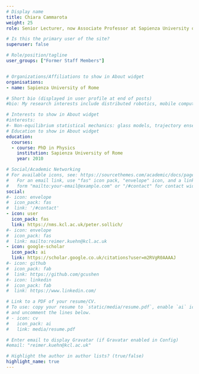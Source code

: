 ```yaml
---
# Display name
title: Chiara Cammarota
weight: 25
role: Senior Lecturer, now Associate Professor at Sapienza University of Rome

# Is this the primary user of the site?
superuser: false

# Role/position/tagline
user_groups: ["Former Staff Members"]


# Organizations/Affiliations to show in About widget
organisations:
- name: Sapienza University of Rome

# Short bio (displayed in user profile at end of posts)
#bio: My research interests include distributed robotics, mobile computing and programmable matter.

# Interests to show in About widget
#interests:
#- Non-equilibrium statistical mechanics: glass models, trajectory ensembles, large deviations
# Education to show in About widget
education:
  courses:
  - course: PhD in Physics
    institution: Sapienza University of Rome
    year: 2010

# Social/Academic Networking
# For available icons, see: https://sourcethemes.com/academic/docs/page-builder/#icons
#   For an email link, use "fas" icon pack, "envelope" icon, and a link in the
#   form "mailto:your-email@example.com" or "/#contact" for contact widget.
social:
#- icon: envelope
#  icon_pack: fas
#  link: '/#contact'
- icon: user
  icon_pack: fas
  link: https://nms.kcl.ac.uk/peter.sollich/
#- icon: envelope
#  icon_pack: fas
#  link: mailto:reimer.kuehn@kcl.ac.uk
- icon: google-scholar
  icon_pack: ai
  link: https://scholar.google.co.uk/citations?user=m2RVgR0AAAAJ
#- icon: github
#  icon_pack: fab
#  link: https://github.com/gcushen
#- icon: linkedin
#  icon_pack: fab
#  link: https://www.linkedin.com/

# Link to a PDF of your resume/CV.
# To use: copy your resume to `static/media/resume.pdf`, enable `ai` icons in `params.toml`,
# and uncomment the lines below.
# - icon: cv
#   icon_pack: ai
#   link: media/resume.pdf

# Enter email to display Gravatar (if Gravatar enabled in Config)
#email: "reimer.kuehn@kcl.ac.uk"

# Highlight the author in author lists? (true/false)
highlight_name: true
---
```


